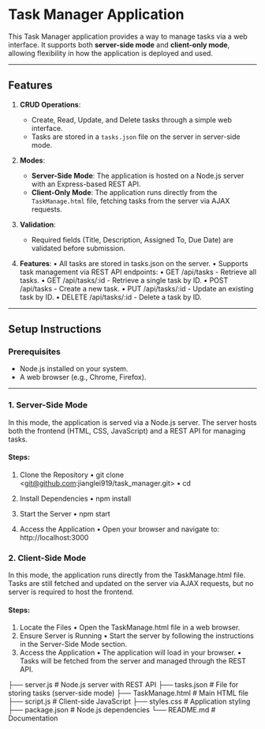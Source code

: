 # Task Manager Application

This Task Manager application provides a way to manage tasks via a web interface. It supports both **server-side mode** and **client-only mode**, allowing flexibility in how the application is deployed and used.

---

## Features

1. **CRUD Operations**:
   - Create, Read, Update, and Delete tasks through a simple web interface.
   - Tasks are stored in a `tasks.json` file on the server in server-side mode.

2. **Modes**:
   - **Server-Side Mode**: The application is hosted on a Node.js server with an Express-based REST API.
   - **Client-Only Mode**: The application runs directly from the `TaskManage.html` file, fetching tasks from the server via AJAX requests.

3. **Validation**:
   - Required fields (Title, Description, Assigned To, Due Date) are validated before submission.

4.	**Features**:
	•	All tasks are stored in tasks.json on the server.
	•	Supports task management via REST API endpoints:
	•	GET /api/tasks - Retrieve all tasks.
	•	GET /api/tasks/:id - Retrieve a single task by ID.
	•	POST /api/tasks - Create a new task.
	•	PUT /api/tasks/:id - Update an existing task by ID.
	•	DELETE /api/tasks/:id - Delete a task by ID.   

---

## Setup Instructions

### Prerequisites

- Node.js installed on your system.
- A web browser (e.g., Chrome, Firefox).

---

### 1. Server-Side Mode

In this mode, the application is served via a Node.js server. The server hosts both the frontend (HTML, CSS, JavaScript) and a REST API for managing tasks.

#### Steps:

1. Clone the Repository
    •	git clone <git@github.com:jianglei919/task_manager.git>
    •	cd <server>

2. Install Dependencies
    •	npm install

3. Start the Server
    •	npm start

4. Access the Application
    •	Open your browser and navigate to: http://localhost:3000


### 2. Client-Side Mode

In this mode, the application runs directly from the TaskManage.html file. Tasks are still fetched and updated on the server via AJAX requests, but no server is required to host the frontend.

#### Steps:

1. Locate the Files
    •	Open the TaskManage.html file in a web browser.
2. Ensure Server is Running
    •	Start the server by following the instructions in the Server-Side Mode section.
3. Access the Application
    •	The application will load in your browser.
    •	Tasks will be fetched from the server and managed through the REST API.

├── server.js           # Node.js server with REST API
├── tasks.json          # File for storing tasks (server-side mode)
├── TaskManage.html     # Main HTML file
├── script.js           # Client-side JavaScript
├── styles.css          # Application styling
├── package.json        # Node.js dependencies
└── README.md           # Documentation

   